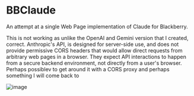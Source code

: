 # BBClaude
An attempt at a single Web Page implementation of Claude for Blackberry.

This is not working as unlike the OpenAI and Gemini version that I created, correct. Anthropic's API, is designed for server-side use, and does not provide permissive CORS headers that would allow direct requests from arbitrary web pages in a browser. They expect API interactions to happen from a secure backend environment, not directly from a user's browser. Perhaps possiblev to get around it with a CORS proxy and perhaps something I will come back to

![image](https://github.com/user-attachments/assets/5c900fba-66da-4a0f-afa5-c1831d1e12e0)


